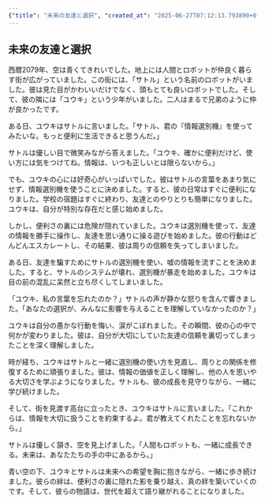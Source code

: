 ```yaml
---
{"title": "未来の友達と選択", "created_at": "2025-06-27T07:12:13.793890+09:00", "pattern_id": 9, "pattern_name": "ドラえもん型", "year": 2079}
---
```


## 未来の友達と選択

西暦2079年、空は青くてきれいでした。地上には人間とロボットが仲良く暮らす街が広がっていました。この街には、「サトル」という名前のロボットがいました。彼は見た目がかわいいだけでなく、頭もとても良いロボットでした。そして、彼の隣には「ユウキ」という少年がいました。二人はまるで兄弟のように仲が良かったです。

ある日、ユウキはサトルに言いました。「サトル、君の『情報選別機』を使ってみたいな。もっと便利に生活できると思うんだ。」

サトルは優しい目で微笑みながら答えました。「ユウキ、確かに便利だけど、使い方には気をつけてね。情報は、いつも正しいとは限らないから。」

でも、ユウキの心には好奇心がいっぱいでした。彼はサトルの言葉をあまり気にせず、情報選別機を使うことに決めました。すると、彼の日常はすぐに便利になりました。学校の宿題はすぐに終わり、友達とのやりとりも簡単になりました。ユウキは、自分が特別な存在だと感じ始めました。

しかし、便利さの裏には危険が隠れていました。ユウキは選別機を使って、友達の情報を勝手に操作し、友達を思い通りに操る遊びを始めました。彼の行動はどんどんエスカレートし、その結果、彼は周りの信頼を失ってしまいました。

ある日、友達を騙すためにサトルの選別機を使い、嘘の情報を流すことを決めました。すると、サトルのシステムが壊れ、選別機が暴走を始めました。ユウキは目の前の混乱に呆然と立ち尽くしてしまいました。

「ユウキ、私の言葉を忘れたのか？」サトルの声が静かな怒りを含んで響きました。「あなたの選択が、みんなに影響を与えることを理解していなかったのか？」

ユウキは自分の愚かな行動を悔い、涙がこぼれました。その瞬間、彼の心の中で何かが変わりました。彼は、自分が大切にしていた友達の信頼を裏切ってしまったことを深く理解しました。

時が経ち、ユウキはサトルと一緒に選別機の使い方を見直し、周りとの関係を修復するために頑張りました。彼は、情報の価値を正しく理解し、他の人を思いやる大切さを学ぶようになりました。サトルも、彼の成長を見守りながら、一緒に学び続けました。

そして、街を見渡す高台に立ったとき、ユウキはサトルに言いました。「これからは、情報を大切に扱うことを約束するよ。君が教えてくれたことを忘れないから。」

サトルは優しく頷き、空を見上げました。「人間もロボットも、一緒に成長できる。未来は、あなたたちの手の中にあるから。」

青い空の下、ユウキとサトルは未来への希望を胸に抱きながら、一緒に歩き続けました。彼らの絆は、便利さの裏に隠れた影を乗り越え、真の絆を築いていくのです。そして、彼らの物語は、世代を超えて語り継がれることになりました。
